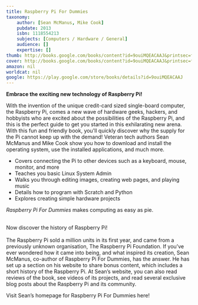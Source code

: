 ```yaml
---
title: Raspberry Pi For Dummies
taxonomy:
	author: [Sean McManus, Mike Cook]
	pubdate: 2013
	isbn: 1118554213
	subjects: [Computers / Hardware / General]
	audience: []
	expertise: []
thumb: http://books.google.com/books/content?id=9ouiMQEACAAJ&printsec=frontcover&img=1&zoom=1&imgtk=AFLRE71cBzr17nFqmr_iUWbRUts8zsxcwpGR_Ys8dRb-h-QpAsIsZOxxMun756eDI4lKZyyiGvReie6Q5-VfSIrG9pLs8odpTWbyKJssMsAcivL-FRFy0bHRqHBC-miaUbJ70mo_a7EH&source=gbs_api
cover: http://books.google.com/books/content?id=9ouiMQEACAAJ&printsec=frontcover&img=1&zoom=1&imgtk=AFLRE71cBzr17nFqmr_iUWbRUts8zsxcwpGR_Ys8dRb-h-QpAsIsZOxxMun756eDI4lKZyyiGvReie6Q5-VfSIrG9pLs8odpTWbyKJssMsAcivL-FRFy0bHRqHBC-miaUbJ70mo_a7EH&source=gbs_api
amazon: nil
worldcat: nil
google: https://play.google.com/store/books/details?id=9ouiMQEACAAJ
---
```

<p><b>Embrace the exciting new technology of Raspberry Pi!</b></p> <p>With the invention of the unique credit-card sized single-board computer, the Raspberry Pi, comes a new wave of hardware geeks, hackers, and hobbyists who are excited about the possibilities of the Raspberry Pi, and this is the perfect guide to get you started in this exhilarating new arena. With this fun and friendly book, you'll quickly discover why the supply for the Pi cannot keep up with the demand! Veteran tech authors Sean McManus and Mike Cook show you how to download and install the operating system, use the installed applications, and much more.</p> <ul> <li>Covers connecting the Pi to other devices such as a keyboard, mouse, monitor, and more</li> <li>Teaches you basic Linux System Admin</li> <li>Walks you through editing images, creating web pages, and playing music</li> <li>Details how to program with Scratch and Python</li> <li>Explores creating simple hardware projects</li> </ul> <p><i>Raspberry Pi For Dummies</i> makes computing as easy as pie.<br> <br> </p> <p>Now discover the history of Raspberry Pi!<br> <br> The Raspberry Pi sold a million units in its first year, and came from a previously unknown organisation, The Raspberry Pi Foundation. If you’ve ever wondered how it came into being, and what inspired its creation, Sean McManus, co-author of Raspberry Pi For Dummies, has the answer. He has set up a section on his website to share bonus content, which includes a short history of the Raspberry Pi. At Sean’s website, you can also read reviews of the book, see videos of its projects, and read several exclusive blog posts about the Raspberry Pi and its community.</p> <p>Visit Sean’s homepage for Raspberry Pi For Dummies here!</p>